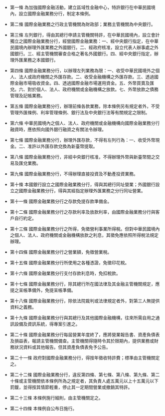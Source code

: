 * 第一條 為加強國際金融活動，建立區域性金融中心，特許銀行在中華民國境內，設立國際金融業務分行，制定本條例。

* 第二條 國際金融業務之行政主管機關為財政部；業務主管機關為中央銀行。

* 第三條 左列銀行，得由其總行申請主管機關特許，在中華民國境內，設立會計獨立之國際金融業務分行，經營國際金融業務：一、經中央銀行指定，在中華民國境內辦理外匯業務之外國銀行。二、經政府核准，設立代表人辦事處之外國銀行。三、經主管機關審查合格之著名外國銀行。四、經中央銀行指定，辦理外匯業務之本國銀行。

* 第四條 國際金融業務分行，以辦理左列業務為限：一、收受中華民國境外之個人、法人或政府機關之外匯存款。二、收受金融機構之外匯存款。三、透過國際金融市場吸收資金。四、透過國際金融市場運用資金。五、外幣買賣及匯兌。六、對於個人、法人、政府機關或金融機構之放款。七、外幣放款之債務管理及記帳業務。

* 第五條 國際金融業務分行，辦理前條各款業務，除本條例另有規定者外，不受管理外匯條例、利率管理條例、銀行法及中央銀行法等有關規定之限制。

* 第六條 中華民國境內之個人、法人、政府機關或金融機構向國際金融業務分行融資時，應依照向國外銀行融資之有關法令辦理。

* 第七條 國際金融業務分行，辦理外匯存款，不得有左列行為：一、收受外幣現金。二、准許以外匯存款兌換為新臺幣提取。

* 第八條 國際金融業務分行，非經中央銀行核准，不得辦理外幣與新臺幣間之交易及匯兌業務。

* 第九條 國際金融業務分行，不得辦理直接投資及不動產投資業務。

* 第十條 本國銀行設立之國際金融業務分行，得與其總行同址營業；外國銀行設立之國際金融業務分行，得與其經指定辦理外匯業務之分行同址營業。

* 第十一條 國際金融業務分行之存款免提存款準備金。

* 第十二條 國際金融業務分行之存款利率及放款利率，由國際金融業務分行與客戶自行約定。

* 第十三條 國際金融業務分行之所得，免徵營利事業所得稅。但對中華民國境內之個人、法人、政府機關或金融機構放款之利息，其徵免應依照所得稅法規定辦理。

* 第十四條 國際金融業務分行之營業額，免徵營業稅。

* 第十五條 國際金融業務分行所使用之各種憑證，免徵印花稅。

* 第十六條 國際金融業務分行支付存款利息時，免扣稅款。

* 第十七條 國際金融業務分行，除其總行所在國法律及其金融主管機關規定，應提之呆帳準備外，免提呆帳準備。

* 第十八條 國際金融業務分行，除依法院裁判或法律規定者外，對第三人無提供資料之義務。

* 第十九條 國際金融業務分行與其總行及其他國際金融機構，往來所需自用之通訊設備及資訊系統，得專案引進之。

* 第二十條 國際金融業務分行每屆營業年度終了，應將營業報告書、資產負債表及損益表，報請主管機關備查。主管機關得隨時令其於限期內，提供業務或財務狀況資料或其他報告。但其資產負債表免予公告。

* 第二十一條 政府對國際金融業務分行，得按年徵收特許費；標準由主管機關定之。

* 第二十二條 國際金融業務分行，違反第四條、第七條、第八條、第九條、第二十條或主管機關依本條例所為之規定者，其負責人處五萬元以上十五萬元以下罰鍰，並得按其情節輕重，停止其一定期間營業或撤銷其特許。

* 第二十三條 本條例施行細則，由主管機關定之。

* 第二十四條 本條例自公布日施行。

